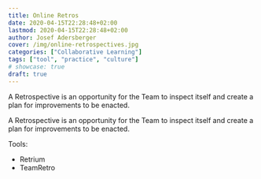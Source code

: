 ```yaml
---
title: Online Retros
date: 2020-04-15T22:28:48+02:00
lastmod: 2020-04-15T22:28:48+02:00
author: Josef Adersberger
cover: /img/online-retrospectives.jpg
categories: ["Collaborative Learning"]
tags: ["tool", "practice", "culture"]
# showcase: true
draft: true
---
```


A Retrospective is an opportunity for the Team to inspect itself and create a plan for improvements to be enacted.

<!--more-->

A Retrospective is an opportunity for the Team to inspect itself and create a plan for improvements to be enacted.

Tools:
 * Retrium
 * TeamRetro
